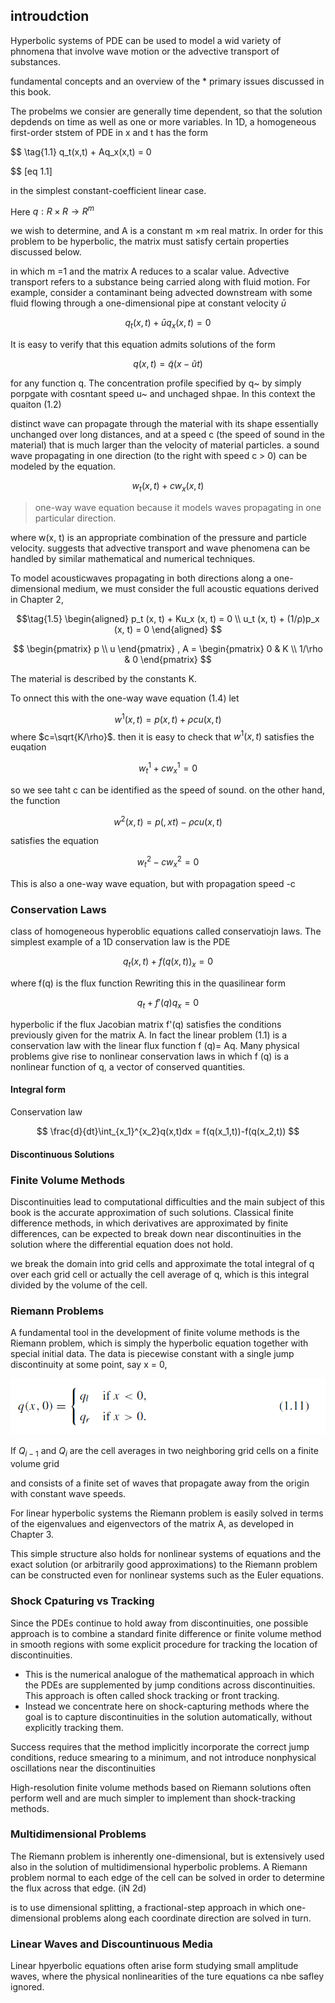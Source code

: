 
## introudction
Hyperbolic systems of PDE can be used to model a wid variety of phnomena that involve wave motion or the advective transport of substances.

fundamental concepts and an overview of the * primary issues discussed in this book.

The probelms we consier are generally time dependent, so that the solution depdends on time as well as one or more variables. In 1D, a homogeneous first-order ststem of PDE in x and t has the form

$$ \tag{1.1}
q_t(x,t) + Aq_x(x,t) = 0 

$$ [eq 1.1]

in the simplest constant-coefficient linear case. 

Here $q :R × R → R^m$ 


we wish to determine, and A is a constant m ×m real matrix. In order for this problem to be hyperbolic, the matrix must satisfy certain properties discussed below.

in which m =1 and the matrix A reduces to a scalar value. Advective transport refers to a substance being carried along with fluid motion. For example, consider a contaminant being advected downstream with some fluid flowing through
a one-dimensional pipe at constant velocity $\bar{u}$ 

$$ \tag{1.2}
q_t(x,t)+\bar{u}q_x(x,t) = 0
$$

It is easy to verify that this equation admits solutions of the form 

$$ \tag{1.3}
q(x,t) = \tilde{q}(x-\tilde{u}t)
$$

for any function q. The concentration profile specified by q~ by simply porpgate with cosntant speed u~ and unchaged shpae. In this context the quaiton (1.2)

distinct wave can propagate through the material with its shape 
essentially unchanged over long distances, and at a speed c (the 
speed of sound in the material) that is much larger than the 
velocity of material particles. a sound wave propagating in one 
direction (to the right with speed c > 0) can be modeled by the 
equation.

$$ \tag{1.4}
w_t(x,t)+cw_x(x,t)
$$

> one-way wave equation because it models waves propagating in one
particular direction.


where w(x, t) is an appropriate combination of the pressure and particle velocity. suggests that advective transport and wave phenomena can be handled by similar mathematical and numerical techniques.


To model acousticwaves propagating in both directions along a one-dimensional medium,
we must consider the full acoustic equations derived in Chapter 2,

$$\tag{1.5} 
\begin{aligned}
p_t (x, t) + Ku_x (x, t) = 0 \\
u_t (x, t) + (1/ρ)p_x (x, t) = 0
\end{aligned}
$$

$$
\begin{pmatrix}
p \\ u
\end{pmatrix} 
,
A = \begin{pmatrix}
0 & K \\ 1/\rho & 0
\end{pmatrix}
$$

The material is described by the constants K.

To onnect this with the one-way wave equation (1.4) let

$$
w^1(x,t)= p(x,t)+\rho c u (x,t)
$$
where $c=\sqrt{K/\rho}$. then it is easy to check that $w^1(x,t)$  satisfies the euqation

$$
w_t^1+cw_x^1 = 0
$$

so we see taht c can be identified as the speed of sound. on the other hand, the function 

$$
w^2(x,t) = p(,xt)-\rho c u (x,t)
$$

satisfies the equation

$$
w_t^2 -cw_x^2 = 0
$$

This is also a one-way wave equation, but with propagation speed -c

### Conservation Laws

 class of homogeneous hyperoblic equations called conservatiojn laws. The simplest example of a 1D conservation law is the PDE

 $$
 q_t(x,t)+f(q(x,t))_x=0
 $$

 where f(q) is the flux function Rewriting this in the quasilinear form

 $$
 q_t+f'(q)q_x=0
 $$

 hyperbolic if the flux Jacobian matrix f'(q) satisfies the conditions previously given for the matrix A. In fact the linear problem (1.1) is a conservation law with the linear flux function f (q)= Aq. Many physical problems give rise to nonlinear conservation laws in which f (q) is a nonlinear function of q, a vector of conserved quantities.


#### Integral form

 Conservation law

 $$
 \frac{d}{dt}\int_{x_1}^{x_2}q(x,t)dx = f(q(x_1,t))-f(q(x_2,t))
 $$



#### Discontinuous Solutions



### Finite Volume Methods

Discontinuities lead to computational difficulties and the main subject of this book is the accurate approximation of such solutions. Classical finite difference methods, in which derivatives are approximated by finite differences, can be expected to break down near discontinuities in the solution where the differential equation does not hold.


we break the domain into grid cells and approximate the total integral of q over each grid cell or
actually the cell average of q, which is this integral divided by the volume of the cell.


### Riemann Problems

A fundamental tool in the development of finite volume methods is the Riemann problem, which is simply the hyperbolic equation together with special initial data. The data is piecewise constant with a single jump discontinuity at some point, say x = 0,

![alt text](image.png)

If $Q_{i−1}$ and $Q_i$ are the cell averages in two neighboring grid cells on a finite volume grid


and consists of a finite set of waves that propagate away from the origin with constant wave speeds.

For linear hyperbolic systems the Riemann problem is easily solved in terms of the eigenvalues and eigenvectors of the matrix A, as developed in Chapter 3.

This simple structure also holds for nonlinear systems of equations and the exact solution (or arbitrarily good approximations) to the Riemann problem can be constructed even for nonlinear systems such as the Euler equations.


### Shock Cpaturing vs Tracking
Since the PDEs continue to hold away from discontinuities, one possible approach is to combine a standard finite difference or finite volume method in smooth regions with some explicit procedure for tracking the location of discontinuities.

* This is the numerical analogue of the mathematical approach in which the PDEs are supplemented by jump conditions across discontinuities. This approach is often called shock tracking or front tracking. 
* Instead we concentrate here on shock-capturing methods where the goal is to capture
discontinuities in the solution automatically, without explicitly tracking them.

Success requires that the method implicitly incorporate the correct jump conditions, reduce smearing to a minimum, and not introduce nonphysical oscillations near the discontinuities


High-resolution finite volume methods based on Riemann solutions often perform well and are much simpler to implement than shock-tracking methods.


### Multidimensional Problems

The Riemann problem is inherently one-dimensional, but is extensively used also in the solution of multidimensional hyperbolic problems. A Riemann problem normal to each edge of the cell can be solved in order to determine the flux across that edge. (iN 2d)

is to use dimensional splitting, a fractional-step approach in which one-dimensional problems along
each coordinate direction are solved in turn.

### Linear Waves and Discountinuous Media

Linear hpyerbolic equations often arise form studying small amplitude waves, where the physical nonlinearities of the ture equations ca nbe safley ignored. 